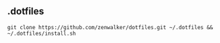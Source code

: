 ## .dotfiles

```
git clone https://github.com/zenwalker/dotfiles.git ~/.dotfiles && ~/.dotfiles/install.sh
```
